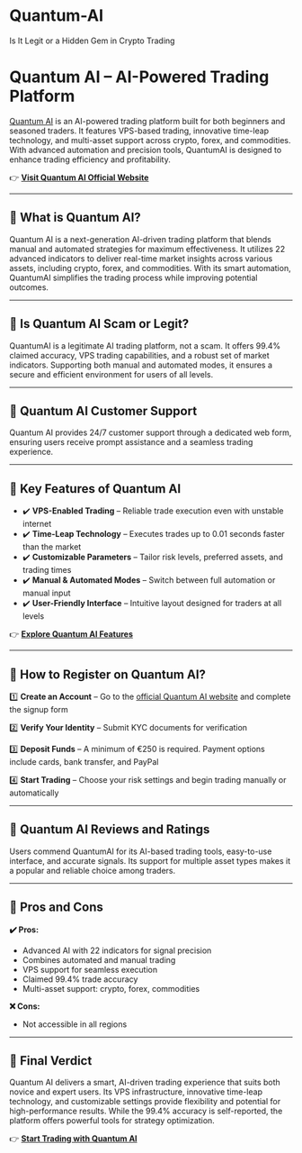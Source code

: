 # Quantum-AI
Is It Legit or a Hidden Gem in Crypto Trading

# Quantum AI – AI-Powered Trading Platform

[Quantum AI](https://quantumaiofficial.com) is an AI-powered trading platform built for both beginners and seasoned traders. It features VPS-based trading, innovative time-leap technology, and multi-asset support across crypto, forex, and commodities. With advanced automation and precision tools, QuantumAI is designed to enhance trading efficiency and profitability.

👉 **[Visit Quantum AI Official Website](https://quantumaiofficial.com)**

---

## 📌 What is Quantum AI?

Quantum AI is a next-generation AI-driven trading platform that blends manual and automated strategies for maximum effectiveness. It utilizes 22 advanced indicators to deliver real-time market insights across various assets, including crypto, forex, and commodities. With its smart automation, QuantumAI simplifies the trading process while improving potential outcomes.

---

## 📌 Is Quantum AI Scam or Legit?

QuantumAI is a legitimate AI trading platform, not a scam. It offers 99.4% claimed accuracy, VPS trading capabilities, and a robust set of market indicators. Supporting both manual and automated modes, it ensures a secure and efficient environment for users of all levels.

---

## 📌 Quantum AI Customer Support

Quantum AI provides 24/7 customer support through a dedicated web form, ensuring users receive prompt assistance and a seamless trading experience.

---

## 📌 Key Features of Quantum AI

- ✔️ **VPS-Enabled Trading** – Reliable trade execution even with unstable internet
- ✔️ **Time-Leap Technology** – Executes trades up to 0.01 seconds faster than the market
- ✔️ **Customizable Parameters** – Tailor risk levels, preferred assets, and trading times
- ✔️ **Manual & Automated Modes** – Switch between full automation or manual input
- ✔️ **User-Friendly Interface** – Intuitive layout designed for traders at all levels

👉 **[Explore Quantum AI Features](https://quantumaiofficial.com)**

---

## 📌 How to Register on Quantum AI?

1️⃣ **Create an Account** – Go to the [official Quantum AI website](https://quantumaiofficial.com) and complete the signup form

2️⃣ **Verify Your Identity** – Submit KYC documents for verification

3️⃣ **Deposit Funds** – A minimum of €250 is required. Payment options include cards, bank transfer, and PayPal

4️⃣ **Start Trading** – Choose your risk settings and begin trading manually or automatically

---

## 📌 Quantum AI Reviews and Ratings

Users commend QuantumAI for its AI-based trading tools, easy-to-use interface, and accurate signals. Its support for multiple asset types makes it a popular and reliable choice among traders.

---

## 📌 Pros and Cons

**✔️ Pros:**
- Advanced AI with 22 indicators for signal precision
- Combines automated and manual trading
- VPS support for seamless execution
- Claimed 99.4% trade accuracy
- Multi-asset support: crypto, forex, commodities

**❌ Cons:**
- Not accessible in all regions

---

## 📌 Final Verdict

Quantum AI delivers a smart, AI-driven trading experience that suits both novice and expert users. Its VPS infrastructure, innovative time-leap technology, and customizable settings provide flexibility and potential for high-performance results. While the 99.4% accuracy is self-reported, the platform offers powerful tools for strategy optimization.

👉 **[Start Trading with Quantum AI](https://quantumaiofficial.com)**
